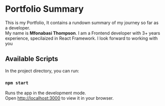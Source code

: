 # Portfolio Summary

This is my Portfolio, It contains a rundown summary of my journey so far as a developer. <br/>
My name is <b>Mfonabasi Thompson</b>. I am a Frontend developer with 3+ years experience, specilaized in React Framework. I look forward to working with you

## Available Scripts

In the project directory, you can run:

### `npm start`

Runs the app in the development mode.\
Open [http://localhost:3000](http://localhost:3000) to view it in your browser.

